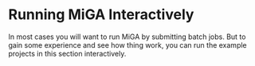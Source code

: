 # Running MiGA Interactively

In most cases you will want to run MiGA by submitting batch jobs. But to gain some experience and see how thing work, you can run the example projects in this section interactively.

